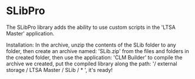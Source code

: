 # SLibPro

The SLibPro library adds the ability to use custom scripts in the 'LTSA Master' application.


Installation:
In the archive, unzip the contents of the SLib folder to any folder, then create an archive named: 'SLib.zip' from the files and folders in the created folder, then use the application: 'CLM Builder' to compile the archive we created, put the compiled library along the path: '/ external storage / LTSA Master / SLib / * ', it's ready!




